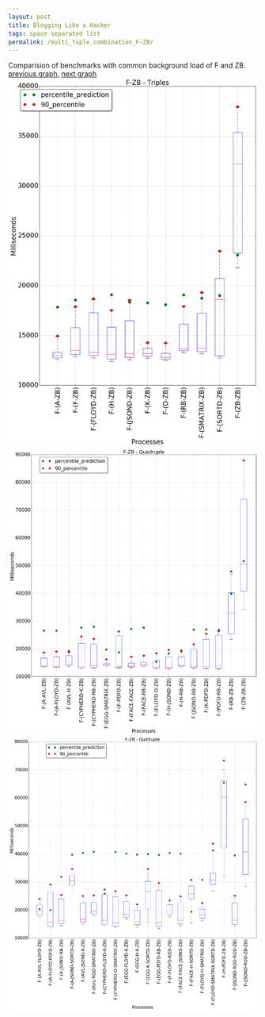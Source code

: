 ```yaml
---
layout: post
title: Blogging Like a Hacker
tags: space separated list
permalink: /multi_tuple_combination_F-ZB/
---
```


Comparision of benchmarks with common background load of F and ZB.
[previous graph](../multi_tuple_combination_F-SORTD/), [next graph](../multi_tuple_combination_FACE-AVL/)
![graph figure](./images/triple/F/F-ZB_box.png)![graph figure](./images/quadruple/F/F-ZB_box.png)![graph figure](./images/quintuple/F/F-ZB_box.png)